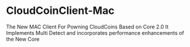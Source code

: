 # CloudCoinClient-Mac
The New MAC Client For Powning CloudCoins Based on Core 2.0
It Implements Multi Detect and incorporates performance enhancements of the New Core

